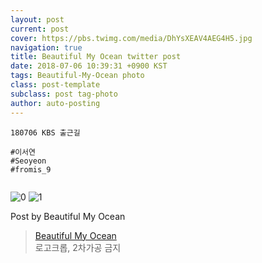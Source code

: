 ```yaml
---
layout: post
current: post
cover: https://pbs.twimg.com/media/DhYsXEAV4AEG4H5.jpg
navigation: true
title: Beautiful My Ocean twitter post
date: 2018-07-06 10:39:31 +0900 KST
tags: Beautiful-My-Ocean photo
class: post-template
subclass: post tag-photo
author: auto-posting
---
```


```  
180706 KBS 출근길  
  
#이서연  
#Seoyeon  
#fromis_9  
  

```

![0](https://pbs.twimg.com/media/DhYsV5kVMAAKllO.jpg)
![1](https://pbs.twimg.com/media/DhYsXEAV4AEG4H5.jpg)


Post by Beautiful My Ocean

> [Beautiful My Ocean](https://twitter.com/BMO_fromis)  
  로고크롭, 2차가공 금지